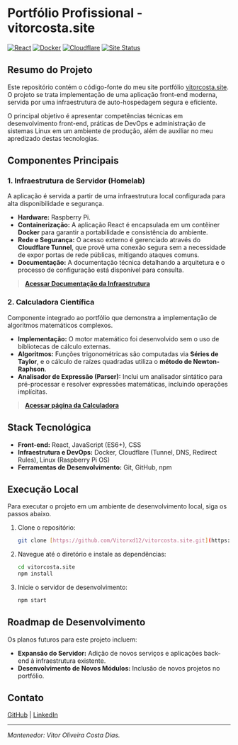 # Portfólio Profissional - vitorcosta.site

[![React](https://img.shields.io/badge/React-20232A?style=for-the-badge&logo=react&logoColor=61DAFB)](https://reactjs.org/)
[![Docker](https://img.shields.io/badge/Docker-2496ED?style=for-the-badge&logo=docker&logoColor=white)](https://www.docker.com/)
[![Cloudflare](https://img.shields.io/badge/Cloudflare-F38020?style=for-the-badge&logo=Cloudflare&logoColor=white)](https://www.cloudflare.com/)
[![Site Status](https://img.shields.io/badge/Status-Online-brightgreen?style=for-the-badge)](https://vitorcosta.site)

## Resumo do Projeto

Este repositório contém o código-fonte do meu site portfólio [vitorcosta.site](https://vitorcosta.site). O projeto se trata implementação de uma aplicação front-end moderna, servida por uma infraestrutura de auto-hospedagem segura e eficiente.

O principal objetivo é apresentar competências técnicas em desenvolvimento front-end, práticas de DevOps e administração de sistemas Linux em um ambiente de produção, além de auxiliar no meu apredizado destas tecnologias.

## Componentes Principais

### 1. Infraestrutura de Servidor (Homelab)
A aplicação é servida a partir de uma infraestrutura local configurada para alta disponibilidade e segurança.

- **Hardware:** Raspberry Pi.
- **Containerização:** A aplicação React é encapsulada em um contêiner **Docker** para garantir a portabilidade e consistência do ambiente.
- **Rede e Segurança:** O acesso externo é gerenciado através do **Cloudflare Tunnel**, que provê uma conexão segura sem a necessidade de expor portas de rede públicas, mitigando ataques comuns.
- **Documentação:** A documentação técnica detalhando a arquitetura e o processo de configuração está disponível para consulta.

> **[Acessar Documentação da Infraestrutura](https://vitorcosta.site/portifolio/servidor)**

### 2. Calculadora Científica
Componente integrado ao portfólio que demonstra a implementação de algoritmos matemáticos complexos.

- **Implementação:** O motor matemático foi desenvolvido sem o uso de bibliotecas de cálculo externas.
- **Algoritmos:** Funções trigonométricas são computadas via **Séries de Taylor**, e o cálculo de raízes quadradas utiliza o **método de Newton-Raphson**.
- **Analisador de Expressão (Parser):** Inclui um analisador sintático para pré-processar e resolver expressões matemáticas, incluindo operações implícitas.

> **[Acessar página da Calculadora](https://vitorcosta.site/portifolio/calculadora)**

## Stack Tecnológica

- **Front-end:** React, JavaScript (ES6+), CSS
- **Infraestrutura e DevOps:** Docker, Cloudflare (Tunnel, DNS, Redirect Rules), Linux (Raspberry Pi OS)
- **Ferramentas de Desenvolvimento:** Git, GitHub, npm

## Execução Local

Para executar o projeto em um ambiente de desenvolvimento local, siga os passos abaixo.

1.  Clone o repositório:
    ```sh
    git clone [https://github.com/Vitorxd12/vitorcosta.site.git](https://github.com/Vitorxd12/vitorcosta.site.git)
    ```
2.  Navegue até o diretório e instale as dependências:
    ```sh
    cd vitorcosta.site
    npm install
    ```
3.  Inicie o servidor de desenvolvimento:
    ```sh
    npm start
    ```

## Roadmap de Desenvolvimento

Os planos futuros para este projeto incluem:
- **Expansão do Servidor:** Adição de novos serviços e aplicações back-end à infraestrutura existente.
- **Desenvolvimento de Novos Módulos:** Inclusão de novos projetos no portfólio.

## Contato

[GitHub](https://github.com/Vitorxd12) | [LinkedIn](https://www.linkedin.com/in/vitor-oliveira-costa-dias-30523a2b0//)

---
*Mantenedor: Vitor Oliveira Costa Dias.*